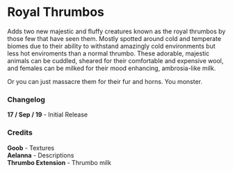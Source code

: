 # Royal Thrumbos

Adds two new majestic and fluffy creatures known as the royal thrumbos by those few that have seen them. Mostly spotted around cold and temperate biomes due to their ability to withstand amazingly cold environments but less hot enviroments than a normal thrumbo. These adorable, majestic animals can be cuddled, sheared for their comfortable and expensive wool, and females can be milked for their mood enhancing, ambrosia-like milk.

Or you can just massacre them for their fur and horns. You monster.

### Changelog

**17 / Sep / 19** - Initial Release

### Credits

**Goob** - Textures  
**Aelanna** - Descriptions  
**Thrumbo Extension** - Thrumbo milk